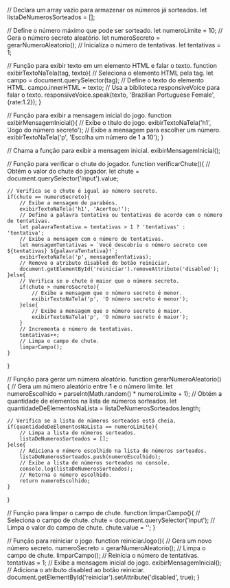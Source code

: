 // Declara um array vazio para armazenar os números já sorteados.
let listaDeNumerosSorteados = [];

// Define o número máximo que pode ser sorteado.
let numeroLimite = 10;
// Gera o número secreto aleatório.
let numeroSecreto = gerarNumeroAleatorio();
// Inicializa o número de tentativas.
let tentativas = 1;

// Função para exibir texto em um elemento HTML e falar o texto.
function exibirTextoNaTela(tag, texto){
    // Seleciona o elemento HTML pela tag.
    let campo = document.querySelector(tag);
    // Define o texto do elemento HTML.
    campo.innerHTML = texto;
    // Usa a biblioteca responsiveVoice para falar o texto.
    responsiveVoice.speak(texto, 'Brazilian Portuguese Female', {rate:1.2});
}

// Função para exibir a mensagem inicial do jogo.
function exibirMensagemInicial(){
    // Exibe o título do jogo.
    exibirTextoNaTela('h1', 'Jogo do número secreto');
    // Exibe a mensagem para escolher um número.
    exibirTextoNaTela('p', 'Escolha um número de 1 a 10');
}

// Chama a função para exibir a mensagem inicial.
exibirMensagemInicial();

// Função para verificar o chute do jogador.
function verificarChute(){
    // Obtém o valor do chute do jogador.
    let chute = document.querySelector('input').value;

    // Verifica se o chute é igual ao número secreto.
    if(chute == numeroSecreto){
        // Exibe a mensagem de parabéns.
        exibirTextoNaTela('h1', 'Acertou!');
        // Define a palavra tentativa ou tentativas de acordo com o número de tentativas.
        let palavraTentativa = tentativas > 1 ? 'tentativas' : 'tentativa';
        // Exibe a mensagem com o número de tentativas.
        let mensagemTentativas = `Você descobriu o número secreto com ${tentativas} ${palavraTentativa}!`;
        exibirTextoNaTela('p', mensagemTentativas);
        // Remove o atributo disabled do botão reiniciar.
        document.getElementById('reiniciar').removeAttribute('disabled');
    }else{
        // Verifica se o chute é maior que o número secreto.
        if(chute > numeroSecreto){
            // Exibe a mensagem que o número secreto é menor.
            exibirTextoNaTela('p', 'O número secreto é menor');
        }else{
            // Exibe a mensagem que o número secreto é maior.
            exibirTextoNaTela('p', 'O número secreto é maior');
        }
        // Incrementa o número de tentativas.
        tentativas++;
        // Limpa o campo de chute.
        limparCampo();
    }
}

// Função para gerar um número aleatório.
function gerarNumeroAleatorio(){
    // Gera um número aleatório entre 1 e o número limite.
    let numeroEscolhido = parseInt(Math.random() * numeroLimite + 1);
    // Obtém a quantidade de elementos na lista de números sorteados.
    let quantidadeDeElementosNaLista =  listaDeNumerosSorteados.length;

    // Verifica se a lista de números sorteados está cheia.
    if(quantidadeDeElementosNaLista == numeroLimite){
        // Limpa a lista de números sorteados.
        listaDeNumerosSorteados = [];
    }else{
        // Adiciona o número escolhido na lista de números sorteados.
        listaDeNumerosSorteados.push(numeroEscolhido);
        // Exibe a lista de números sorteados no console.
        console.log(listaDeNumerosSorteados);
        // Retorna o número escolhido.
        return numeroEscolhido;
    }
}

// Função para limpar o campo de chute.
function limparCampo(){
    // Seleciona o campo de chute.
    chute = document.querySelector('input');
    // Limpa o valor do campo de chute.
    chute.value = '';
}

// Função para reiniciar o jogo.
function reiniciarJogo(){
    // Gera um novo número secreto.
    numeroSecreto = gerarNumeroAleatorio();
    // Limpa o campo de chute.
    limparCampo();
    // Reinicia o número de tentativas.
    tentativas = 1;
    // Exibe a mensagem inicial do jogo.
    exibirMensagemInicial();
    // Adiciona o atributo disabled ao botão reiniciar.
    document.getElementById('reiniciar').setAttribute('disabled', true);
}
